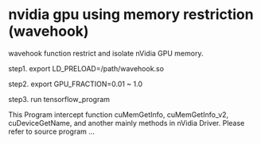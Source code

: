 # nvidia gpu using memory restriction (wavehook)
wavehook function restrict and isolate nVidia GPU memory.

step1. export LD_PRELOAD=/path/wavehook.so

step2. export GPU_FRACTION=0.01 ~ 1.0

step3. run tensorflow_program

This Program intercept function cuMemGetInfo, cuMemGetInfo_v2, cuDeviceGetName, and another mainly methods in nVidia Driver.
Please refer to source program ...

